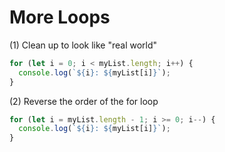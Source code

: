 # More Loops

(1) Clean up to look like "real world"

```javascript
for (let i = 0; i < myList.length; i++) {
  console.log(`${i}: ${myList[i]}`);
}
```

(2) Reverse the order of the for loop

```javascript
for (let i = myList.length - 1; i >= 0; i--) {
  console.log(`${i}: ${myList[i]}`);
}
```
